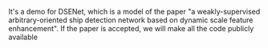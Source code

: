 It's a demo for DSENet, which is a model of the paper "a weakly-supervised arbitrary-oriented ship detection network based on dynamic scale feature enhancement". 
If the paper is accepted, we will make all the code publicly available
